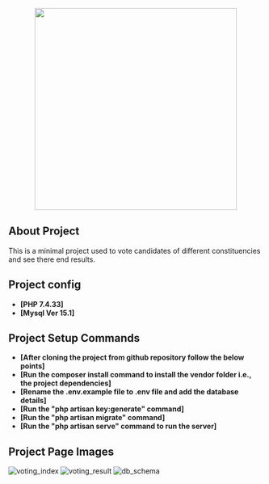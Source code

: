 <p align="center"><a href="https://laravel.com" target="_blank"><img src="https://raw.githubusercontent.com/laravel/art/master/logo-lockup/5%20SVG/2%20CMYK/1%20Full%20Color/laravel-logolockup-cmyk-red.svg" width="400"></a></p>

## About Project

This is a minimal project used to vote candidates of different constituencies and see there end results.

## Project config

- **[PHP 7.4.33]**
- **[Mysql Ver 15.1]**

## Project Setup Commands

- **[After cloning the project from github repository follow the below points]**
- **[Run the composer install command to install the vendor folder i.e., the project dependencies]**
- **[Rename the .env.example file to .env file and add the database details]**
- **[Run the "php artisan key:generate" command]**
- **[Run the "php artisan migrate" command]**
- **[Run the "php artisan serve" command to run the server]**


## Project Page Images

![voting_index](https://user-images.githubusercontent.com/25411308/212110362-f9b34c7d-369e-499d-ad85-41a586435ef1.png)
![voting_result](https://user-images.githubusercontent.com/25411308/212110431-f71c5c87-ea9b-4421-b4ad-d8d0c17f4750.png)
![db_schema](https://user-images.githubusercontent.com/25411308/212111672-024fe0d8-0ddd-4a58-b771-83d60661a05f.png)

